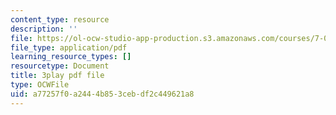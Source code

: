 ```yaml
---
content_type: resource
description: ''
file: https://ol-ocw-studio-app-production.s3.amazonaws.com/courses/7-01sc-fundamentals-of-biology-fall-2011/a77257f0a2444b853cebdf2c449621a8_MqNq9S1_Ct8.pdf
file_type: application/pdf
learning_resource_types: []
resourcetype: Document
title: 3play pdf file
type: OCWFile
uid: a77257f0-a244-4b85-3ceb-df2c449621a8
---
```

